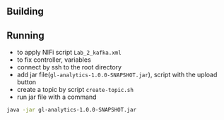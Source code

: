 ## Building


## Running

- to apply NIFi script `Lab_2_kafka.xml`
- to fix controller, variables
- connect by ssh to the root directory
- add jar file(`gl-analytics-1.0.0-SNAPSHOT.jar`), script with the upload button
- create a topic by script `create-topic.sh`
- run jar file with a command
```bash
java -jar gl-analytics-1.0.0-SNAPSHOT.jar
```
